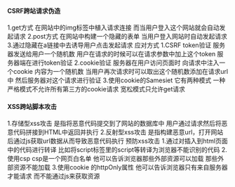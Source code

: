 #### CSRF跨站请求伪造
1.get方式 在网站中的img标签中植入请求连接 而当用户登入这个网站就会自动发起请求
2.post方式 在网站中构建一个隐藏的表单 当用户登入网站时自动发起请求
3.通过隐藏在a链接中去诱导用户点击发起请求
应对方式 
1.CSRF token验证 服务器发送给用户一个随机数 用户在请求的时候可以在请求参数中加上这个token 服务器端在进行token验证
2.cookie验证  服务器在用户访问页面时 向请求中注入一个cookie 内容为一个随机数 当用户再次请求时可以取出这个随机数添加在请求url中 然后服务器对这个请求进行验证
3.使用cookie的Samesiet 它有两种模式 一种严格模式不允许所有第三方的cookie请求 宽松模式只允许get请求

####  XSS跨站脚本攻击
1.存储型xss攻击 是指将恶意代码提交到了网站的数据库中 用户通过请求然后将恶意代码拼接到HTML中返回并执行
2.反射型xss攻击 是指构建恶意url，打开网站后通过js获取url数据从而导致恶意代码执行
预防xss攻击 
1.通过对插入到html页面中的代码进行转译 比如将script标签里的script等转译为浏览器不能识别的代码
2.使用csp csp是一个网页白名单 他可以告诉浏览器那些外部资源可以加载 那些外部资源不能加载
3.使用cookie 的httpOnly属性 他可以告诉浏览器只有来自服务器才能请求 而不能通过js来获取资源